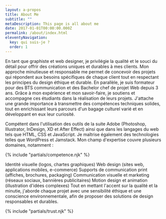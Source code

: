```yaml
---
layout: a-propos
title: About Me
subtitle: ""
metaDescription: This page is all about me
date: 2017-01-01T00:00:00.000Z
permalink: /about/index.html
eleventyNavigation:
  key: qui suis-je ?
  order: 1
---
```


En tant que graphiste et web designer, je privilégie la qualité et le souci du détail pour offrir des créations uniques et durables à mes clients. Mon approche minutieuse et responsable me permet de concevoir des projets qui répondent aux besoins spécifiques de chaque client tout en respectant les principes du design éthique et durable.
En parallèle, je suis formateur pour des BTS communication et des Bachelor chef de projet Web depuis 3 ans. Grâce à mon expérience et mon savoir-faire, je soutiens et accompagne ces étudiants dans la réalisation de leurs projets. J'attache une grande importance à transmettre des compétences techniques solides, tout en enrichissant leurs parcours d'un bagage culturel varié et en développant en eux leur curiosité. 

Compétent dans l'utilisation des outils de la suite Adobe (Photoshop, Illustrator, InDesign, XD et After Effect) ainsi que dans les langages du web tels que HTML, CSS et JavaScript. Je maîtrise également des technologies telles que WordPress et Jamstack. Mon champ d'expertise couvre plusieurs domaines, notamment :

{% include "partials/competence.njk" %}

Identité visuelle (logos, chartes graphiques)
Web design (sites web, applications mobiles, e-commerce)
Supports de communication print (affiches, brochures, packaging)
Communication visuelle et marketing (réseaux sociaux, bannières publicitaires)
Motion design et animation (illustration d'idées complexes)
Tout en mettant l'accent sur la qualité et la minutie, j'aborde chaque projet avec une sensibilité éthique et une conscience environnementale, afin de proposer des solutions de design responsables et durables.

 {% include "partials/trust.njk" %}